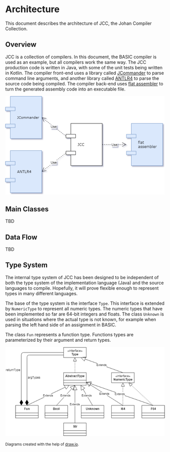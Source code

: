 # Architecture

This document describes the architecture of JCC, the Johan Compiler Collection.


## Overview

JCC is a collection of compilers. In this document, the BASIC compiler is used as an example, 
but all compilers work the same way. The JCC production code is written in Java, with some of
the unit tests being written in Kotlin. The compiler front-end uses a library called
[JCommander](http://jcommander.org) to parse command line arguments, and another library called
[ANTLR4](http://www.antlr.org) to parse the source code being compiled. The compiler back-end 
uses [flat assembler](http://flatassembler.net) to turn the generated assembly code into an 
executable file.

![Component diagram](diagrams/Components.png)


## Main Classes

TBD


## Data Flow

TBD


## Type System

The internal type system of JCC has been designed to be independent of both the type system of
the implementation language (Java) and the source languages to compile. Hopefully, it will prove
flexible enough to represent types in many different languages.

The base of the type system is the interface `Type`. This interface is extended by `NumericType`
to represent all numeric types. The numeric types that have been implemented so far are 64-bit
integers and floats. The class `Unknown` is used in situations where the actual type is not
known, for example when parsing the left hand side of an assignment in BASIC.

The class `Fun` represents a function type. Functions types are parameterized by their argument
and return types.

![Type diagram](diagrams/Types.png)

<small>Diagrams created with the help of [draw.io](https://draw.io).</small>
